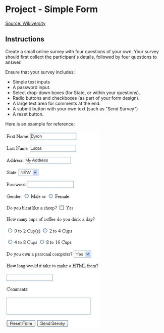 # Project - Simple Form

[Source: Wikiversity](https://en.wikiversity.org/wiki/Web_Design/HTML_Challenges)

## Instructions

Create a small online survey with four questions of your own. Your survey should first collect the participant's details, followed by four questions to answer.

Ensure that your survey includes:

* Simple text inputs
* A password input.
* Select drop-down boxes (for State, or within your questions).
* Radio buttons and checkboxes (as part of your form design).
* A large text area for comments at the end.
* A submit button with your own text (such as "Send Survey")
* A reset button.

Here is an example for reference:

![example](assets/simple_form.png)